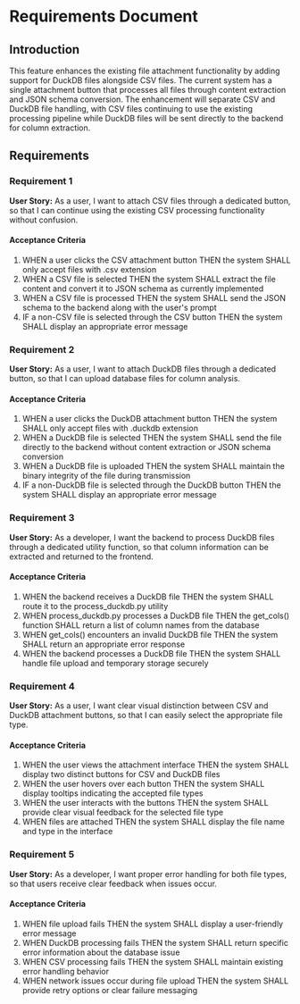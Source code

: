# Requirements Document

## Introduction

This feature enhances the existing file attachment functionality by adding support for DuckDB files alongside CSV files. The current system has a single attachment button that processes all files through content extraction and JSON schema conversion. The enhancement will separate CSV and DuckDB file handling, with CSV files continuing to use the existing processing pipeline while DuckDB files will be sent directly to the backend for column extraction.

## Requirements

### Requirement 1

**User Story:** As a user, I want to attach CSV files through a dedicated button, so that I can continue using the existing CSV processing functionality without confusion.

#### Acceptance Criteria

1. WHEN a user clicks the CSV attachment button THEN the system SHALL only accept files with .csv extension
2. WHEN a CSV file is selected THEN the system SHALL extract the file content and convert it to JSON schema as currently implemented
3. WHEN a CSV file is processed THEN the system SHALL send the JSON schema to the backend along with the user's prompt
4. IF a non-CSV file is selected through the CSV button THEN the system SHALL display an appropriate error message

### Requirement 2

**User Story:** As a user, I want to attach DuckDB files through a dedicated button, so that I can upload database files for column analysis.

#### Acceptance Criteria

1. WHEN a user clicks the DuckDB attachment button THEN the system SHALL only accept files with .duckdb extension
2. WHEN a DuckDB file is selected THEN the system SHALL send the file directly to the backend without content extraction or JSON schema conversion
3. WHEN a DuckDB file is uploaded THEN the system SHALL maintain the binary integrity of the file during transmission
4. IF a non-DuckDB file is selected through the DuckDB button THEN the system SHALL display an appropriate error message

### Requirement 3

**User Story:** As a developer, I want the backend to process DuckDB files through a dedicated utility function, so that column information can be extracted and returned to the frontend.

#### Acceptance Criteria

1. WHEN the backend receives a DuckDB file THEN the system SHALL route it to the process_duckdb.py utility
2. WHEN process_duckdb.py processes a DuckDB file THEN the get_cols() function SHALL return a list of column names from the database
3. WHEN get_cols() encounters an invalid DuckDB file THEN the system SHALL return an appropriate error response
4. WHEN the backend processes a DuckDB file THEN the system SHALL handle file upload and temporary storage securely

### Requirement 4

**User Story:** As a user, I want clear visual distinction between CSV and DuckDB attachment buttons, so that I can easily select the appropriate file type.

#### Acceptance Criteria

1. WHEN the user views the attachment interface THEN the system SHALL display two distinct buttons for CSV and DuckDB files
2. WHEN the user hovers over each button THEN the system SHALL display tooltips indicating the accepted file types
3. WHEN the user interacts with the buttons THEN the system SHALL provide clear visual feedback for the selected file type
4. WHEN files are attached THEN the system SHALL display the file name and type in the interface

### Requirement 5

**User Story:** As a developer, I want proper error handling for both file types, so that users receive clear feedback when issues occur.

#### Acceptance Criteria

1. WHEN file upload fails THEN the system SHALL display a user-friendly error message
2. WHEN DuckDB processing fails THEN the system SHALL return specific error information about the database issue
3. WHEN CSV processing fails THEN the system SHALL maintain existing error handling behavior
4. WHEN network issues occur during file upload THEN the system SHALL provide retry options or clear failure messaging